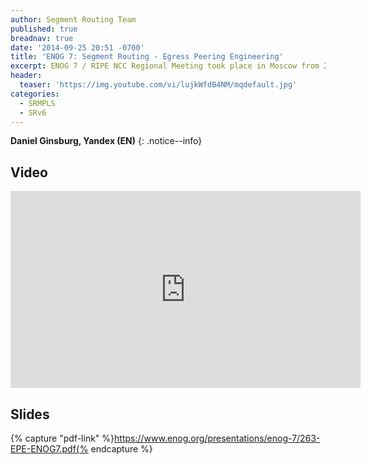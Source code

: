 ```yaml
---
author: Segment Routing Team
published: true
breadnav: true
date: '2014-09-25 20:51 -0700'
title: 'ENOG 7: Segment Routing - Egress Peering Engineering'
excerpt: ENOG 7 / RIPE NCC Regional Meeting took place in Moscow from 26-27 May 2014.
header:
  teaser: 'https://img.youtube.com/vi/lujkWfdB4NM/mqdefault.jpg'
categories:
  - SRMPLS
  - SRv6
---
```


**Daniel Ginsburg, Yandex (EN)**
{: .notice--info}

## Video  

<iframe width="560" height="315" src="https://www.youtube.com/embed/lujkWfdB4NM" frameborder="0" allowfullscreen></iframe>


## Slides  

{% capture "pdf-link" %}https://www.enog.org/presentations/enog-7/263-EPE-ENOG7.pdf{% endcapture %}

<script src="{{ '/assets/js/pdfobject.min.js' | relative_url }}"></script>
<div class="fitvidsignore" id="pdf"></div>
<script>PDFObject.embed(" {{ pdf-link }} ", "#pdf", {height: "21.5em", width: "31.3em"});</script>
